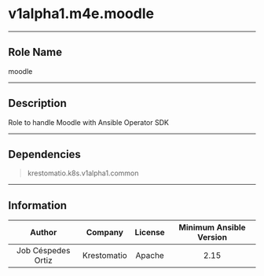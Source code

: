 



# v1alpha1.m4e.moodle
  
---
## Role Name
  
moodle  
  
---
## Description
  
Role to handle Moodle with Ansible Operator SDK  
  
---
## Dependencies
  
> krestomatio.k8s.v1alpha1.common  
  
  
---
## Information
  

|Author|Company|License|Minimum Ansible Version|
| :---: | :---: | :---: | :---: |
|Job Céspedes Ortiz|Krestomatio|Apache|2.15|
